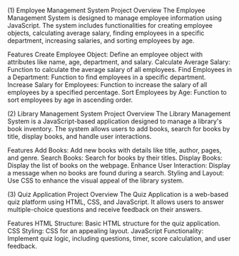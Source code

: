 (1)
Employee Management System
Project Overview
The Employee Management System is designed to manage employee information using JavaScript. The system includes functionalities for creating employee objects, calculating average salary, finding employees in a specific department, increasing salaries, and sorting employees by age.

Features
Create Employee Object: Define an employee object with attributes like name, age, department, and salary.
Calculate Average Salary: Function to calculate the average salary of all employees.
Find Employees in a Department: Function to find employees in a specific department.
Increase Salary for Employees: Function to increase the salary of all employees by a specified percentage.
Sort Employees by Age: Function to sort employees by age in ascending order.

(2)
Library Management System
Project Overview
The Library Management System is a JavaScript-based application designed to manage a library's book inventory. The system allows users to add books, search for books by title, display books, and handle user interactions.

Features
Add Books: Add new books with details like title, author, pages, and genre.
Search Books: Search for books by their titles.
Display Books: Display the list of books on the webpage.
Enhance User Interaction: Display a message when no books are found during a search.
Styling and Layout: Use CSS to enhance the visual appeal of the library system.

(3)
Quiz Application
Project Overview
The Quiz Application is a web-based quiz platform using HTML, CSS, and JavaScript. It allows users to answer multiple-choice questions and receive feedback on their answers.

Features
HTML Structure: Basic HTML structure for the quiz application.
CSS Styling: CSS for an appealing layout.
JavaScript Functionality: Implement quiz logic, including questions, timer, score calculation, and user feedback.




